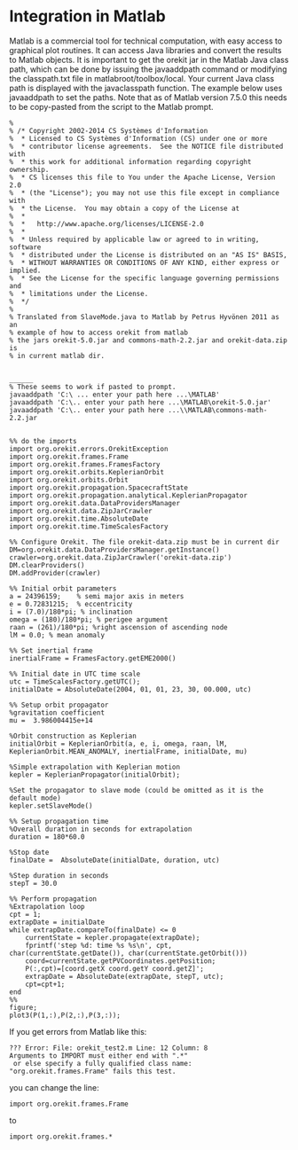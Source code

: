 <!--- Copyright 2002-2014 CS Systèmes d'Information
  Licensed under the Apache License, Version 2.0 (the "License");
  you may not use this file except in compliance with the License.
  You may obtain a copy of the License at

    http://www.apache.org/licenses/LICENSE-2.0

  Unless required by applicable law or agreed to in writing, software
  distributed under the License is distributed on an "AS IS" BASIS,
  WITHOUT WARRANTIES OR CONDITIONS OF ANY KIND, either express or implied.
  See the License for the specific language governing permissions and
  limitations under the License.
-->

Integration in Matlab
=====================

Matlab is a commercial tool for technical computation, with easy access to graphical
plot routines. It can access Java libraries and convert the results to Matlab objects.
It is important to get the orekit jar in the Matlab Java class path, which can be done
by issuing the javaaddpath command or modifying the classpath.txt file in matlabroot/toolbox/local.
Your current Java class path is displayed with the javaclasspath function. The example below uses
javaaddpath to set the paths. Note that as of Matlab version 7.5.0 this needs to be copy-pasted
from the script to the Matlab prompt.

    %
    % /* Copyright 2002-2014 CS Systèmes d'Information
    %  * Licensed to CS Systèmes d'Information (CS) under one or more
    %  * contributor license agreements.  See the NOTICE file distributed with
    %  * this work for additional information regarding copyright ownership.
    %  * CS licenses this file to You under the Apache License, Version 2.0
    %  * (the "License"); you may not use this file except in compliance with
    %  * the License.  You may obtain a copy of the License at
    %  *
    %  *   http://www.apache.org/licenses/LICENSE-2.0
    %  *
    %  * Unless required by applicable law or agreed to in writing, software
    %  * distributed under the License is distributed on an "AS IS" BASIS,
    %  * WITHOUT WARRANTIES OR CONDITIONS OF ANY KIND, either express or implied.
    %  * See the License for the specific language governing permissions and
    %  * limitations under the License.
    %  */
    %
    % Translated from SlaveMode.java to Matlab by Petrus Hyvönen 2011 as an
    % example of how to access orekit from matlab
    % the jars orekit-5.0.jar and commons-math-2.2.jar and orekit-data.zip is
    % in current matlab dir.


    ______
    % These seems to work if pasted to prompt.
    javaaddpath 'C:\ ... enter your path here ...\MATLAB'
    javaaddpath 'C:\.. enter your path here ...\MATLAB\orekit-5.0.jar'
    javaaddpath 'C:\.. enter your path here ...\\MATLAB\commons-math-2.2.jar


    %% do the imports
    import org.orekit.errors.OrekitException
    import org.orekit.frames.Frame
    import org.orekit.frames.FramesFactory
    import org.orekit.orbits.KeplerianOrbit
    import org.orekit.orbits.Orbit
    import org.orekit.propagation.SpacecraftState
    import org.orekit.propagation.analytical.KeplerianPropagator
    import org.orekit.data.DataProvidersManager
    import org.orekit.data.ZipJarCrawler
    import org.orekit.time.AbsoluteDate
    import org.orekit.time.TimeScalesFactory

    %% Configure Orekit. The file orekit-data.zip must be in current dir
    DM=org.orekit.data.DataProvidersManager.getInstance()
    crawler=org.orekit.data.ZipJarCrawler('orekit-data.zip')
    DM.clearProviders()
    DM.addProvider(crawler)

    %% Initial orbit parameters
    a = 24396159;    % semi major axis in meters
    e = 0.72831215;  % eccentricity
    i = (7.0)/180*pi; % inclination
    omega = (180)/180*pi; % perigee argument
    raan = (261)/180*pi; %right ascension of ascending node
    lM = 0.0; % mean anomaly

    %% Set inertial frame
    inertialFrame = FramesFactory.getEME2000()

    %% Initial date in UTC time scale
    utc = TimeScalesFactory.getUTC();
    initialDate = AbsoluteDate(2004, 01, 01, 23, 30, 00.000, utc)

    %% Setup orbit propagator
    %gravitation coefficient
    mu =  3.986004415e+14

    %Orbit construction as Keplerian
    initialOrbit = KeplerianOrbit(a, e, i, omega, raan, lM, KeplerianOrbit.MEAN_ANOMALY, inertialFrame, initialDate, mu)

    %Simple extrapolation with Keplerian motion
    kepler = KeplerianPropagator(initialOrbit);

    %Set the propagator to slave mode (could be omitted as it is the default mode)
    kepler.setSlaveMode()

    %% Setup propagation time
    %Overall duration in seconds for extrapolation
    duration = 180*60.0

    %Stop date
    finalDate =  AbsoluteDate(initialDate, duration, utc)

    %Step duration in seconds
    stepT = 30.0

    %% Perform propagation
    %Extrapolation loop
    cpt = 1;
    extrapDate = initialDate
    while extrapDate.compareTo(finalDate) <= 0
        currentState = kepler.propagate(extrapDate);
        fprintf('step %d: time %s %s\n', cpt, char(currentState.getDate()), char(currentState.getOrbit()))
        coord=currentState.getPVCoordinates.getPosition;
        P(:,cpt)=[coord.getX coord.getY coord.getZ]';
        extrapDate = AbsoluteDate(extrapDate, stepT, utc);
        cpt=cpt+1;
    end
    %%
    figure;
    plot3(P(1,:),P(2,:),P(3,:));

If you get errors from Matlab like this:

    ??? Error: File: orekit_test2.m Line: 12 Column: 8
    Arguments to IMPORT must either end with ".*"
     or else specify a fully qualified class name: "org.orekit.frames.Frame" fails this test.

you can change the line:

    import org.orekit.frames.Frame

to

    import org.orekit.frames.*

